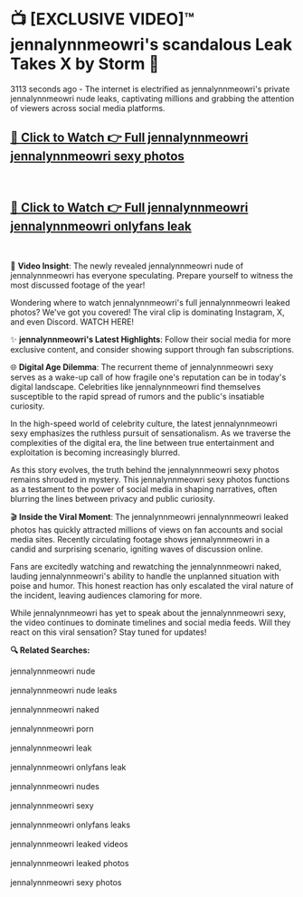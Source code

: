 # 📺 [EXCLUSIVE VIDEO]™ jennalynnmeowri's scandalous Leak Takes X by Storm 🚀

3113 seconds ago - The internet is electrified as jennalynnmeowri's private jennalynnmeowri nude leaks, captivating millions and grabbing the attention of viewers across social media platforms.

<h2><a href="https://github-6l9.pages.dev/link1">🔗 Click to Watch 👉 Full jennalynnmeowri jennalynnmeowri sexy photos</a></h2><br>
<h2><a href="https://github-6l9.pages.dev/link2">🔗 Click to Watch 👉 Full jennalynnmeowri jennalynnmeowri onlyfans leak</a></h2><br>

🎥 **Video Insight**: The newly revealed jennalynnmeowri nude of jennalynnmeowri has everyone speculating. Prepare yourself to witness the most discussed footage of the year!

Wondering where to watch jennalynnmeowri's full jennalynnmeowri leaked photos? We've got you covered! The viral clip is dominating Instagram, X, and even Discord. WATCH HERE!

✨ **jennalynnmeowri's Latest Highlights**: Follow their social media for more exclusive content, and consider showing support through fan subscriptions.

🌐 **Digital Age Dilemma**: The recurrent theme of jennalynnmeowri sexy serves as a wake-up call of how fragile one's reputation can be in today's digital landscape. Celebrities like jennalynnmeowri find themselves susceptible to the rapid spread of rumors and the public's insatiable curiosity.

In the high-speed world of celebrity culture, the latest jennalynnmeowri sexy emphasizes the ruthless pursuit of sensationalism. As we traverse the complexities of the digital era, the line between true entertainment and exploitation is becoming increasingly blurred.

As this story evolves, the truth behind the jennalynnmeowri sexy photos remains shrouded in mystery. This jennalynnmeowri sexy photos functions as a testament to the power of social media in shaping narratives, often blurring the lines between privacy and public curiosity.

🎬 **Inside the Viral Moment**: The jennalynnmeowri jennalynnmeowri leaked photos has quickly attracted millions of views on fan accounts and social media sites. Recently circulating footage shows jennalynnmeowri in a candid and surprising scenario, igniting waves of discussion online.

Fans are excitedly watching and rewatching the jennalynnmeowri naked, lauding jennalynnmeowri's ability to handle the unplanned situation with poise and humor. This honest reaction has only escalated the viral nature of the incident, leaving audiences clamoring for more.

While jennalynnmeowri has yet to speak about the jennalynnmeowri sexy, the video continues to dominate timelines and social media feeds. Will they react on this viral sensation? Stay tuned for updates!

<strong>🔍 Related Searches:</strong>

jennalynnmeowri nude
<br><br>
jennalynnmeowri nude leaks
<br><br>
jennalynnmeowri naked
<br><br>
jennalynnmeowri porn
<br><br>
jennalynnmeowri leak
<br><br>
jennalynnmeowri onlyfans leak
<br><br>
jennalynnmeowri nudes
<br><br>
jennalynnmeowri sexy
<br><br>
jennalynnmeowri onlyfans leaks
<br><br>
jennalynnmeowri leaked videos
<br><br>
jennalynnmeowri leaked photos
<br><br>
jennalynnmeowri sexy photos
<br><br>

